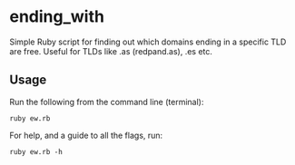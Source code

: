 ending_with
===========

Simple Ruby script for finding out which domains ending in a specific TLD are free. Useful for TLDs like .as (redpand.as), .es etc.

Usage
---
Run the following from the command line (terminal):

    ruby ew.rb

For help, and a guide to all the flags, run:

    ruby ew.rb -h
